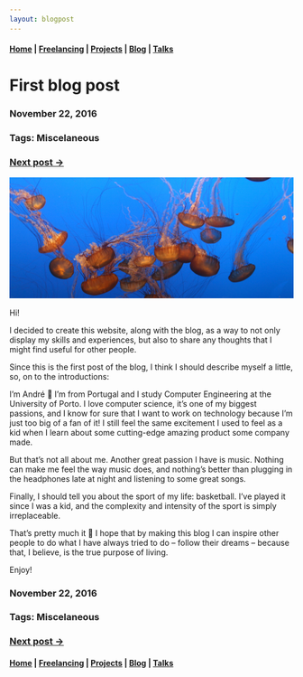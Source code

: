 ```yaml
---
layout: blogpost
---
```


#### [Home](/) | [Freelancing](/freelancing) |  [Projects](/projects) | [Blog](/blog) | [Talks](/talks)

# First blog post

### November 22, 2016
### Tags: Miscelaneous
### [Next post ->](/blog/applying-for-google)

![Jellyfish](/assets/images/jellyfish.jpg)

Hi!

I decided to create this website, along with the blog, as a way to not only display my skills and experiences, but also to share any thoughts that I might find useful for other people.

Since this is the first post of the blog, I think I should describe myself a little, so, on to the introductions:

I’m André 🙂 I’m from Portugal and I study Computer Engineering at the University of Porto. I love computer science, it’s one of my biggest passions, and I know for sure that I want to work on technology because I’m just too big of a fan of it! I still feel the same excitement I used to feel as a kid when I learn about some cutting-edge amazing product some company made.

But that’s not all about me. Another great passion I have is music. Nothing can make me feel the way music does, and nothing’s better than plugging in the headphones late at night and listening to some great songs.

Finally, I should tell you about the sport of my life: basketball. I’ve played it since I was a kid, and the complexity and intensity of the sport is simply irreplaceable.

That’s pretty much it 🙂 I hope that by making this blog I can inspire other people to do what I have always tried to do – follow their dreams – because that, I believe, is the true purpose of living.

Enjoy!

### November 22, 2016
### Tags: Miscelaneous
### [Next post ->](/blog/applying-for-google)

#### [Home](/) | [Freelancing](/freelancing) |  [Projects](/projects) | [Blog](/blog) | [Talks](/talks)